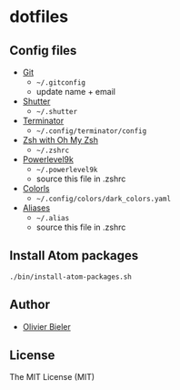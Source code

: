 dotfiles
========

Config files
------------

* [Git](.gitconfig)
  * `~/.gitconfig`
  * update name \+ email
* [Shutter](.shutter)
  * `~/.shutter`
* [Terminator](.config/terminator/config)
  * `~/.config/terminator/config`
* [Zsh with Oh My Zsh](.zshrc)
  * `~/.zshrc`
* [Powerlevel9k](.powerlevel9k) 
  * `~/.powerlevel9k`
  * source this file in .zshrc 
* [Colorls](.config/colorls/dark_colors.yaml)
  * `~/.config/colors/dark_colors.yaml`
* [Aliases](.alias)
  * `~/.alias`
  * source this file in .zshrc


Install Atom packages
---------------------

`./bin/install-atom-packages.sh`

Author
------

  * [Olivier Bieler](https://github.com/obieler)

License
-------

The MIT License (MIT)
